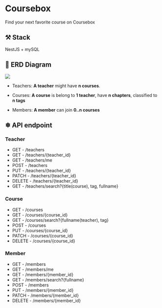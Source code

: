 # Coursebox

Find your next favorite course on Coursebox

## ⚒ Stack

NestJS + mySQL


## 📐 ERD Diagram

![](https://github.com/ngankhanh98/coursebox-server/blob/main/docs/erd.v0.1.png?raw=true)

- Teachers:
**A teacher** might have **n courses**.

- Courses:
**A course** is belong to **1 teacher**, have **n chapters**, classified to **n tags**
- Members:
**A member** can join **0..n courses**

## ❄ API endpoint
### Teacher
- GET - /teachers
- GET - /teachers/{teacher_id}
- GET - /teachers/me
- POST - /teachers
- PUT - /teachers/{teacher_id}
- PATCH - /teachers/{teacher_id}
- DELETE - /teachers/{teacher_id}
- GET - /teachers/search?{title(course), tag, fullname}
### Course
- GET - /courses
- GET - /courses/{course_id}
- GET - /courses/search?{fullname(teacher), tag}
- POST - /courses
- PUT - /courses/{course_id}
- PATCH - /courses/{course_id}
- DELETE - /courses/{course_id}

### Member

- GET - /members
- GET - /members/me
- GET - /members/{member_id}
- GET - /members/search?{fullname}
- POST - /members
- PUT - /members/{member_id}
- PATCH - /members/{member_id}
- DELETE - /members/{member_id}